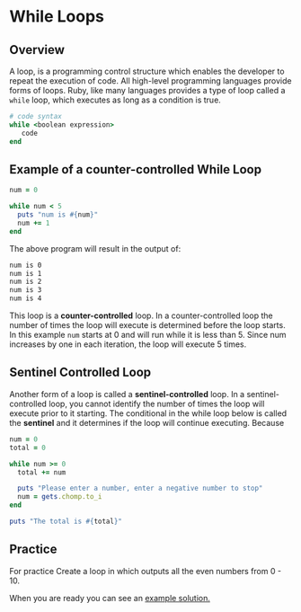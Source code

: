 # While Loops


## Overview

A loop, is a programming control structure which enables the developer to repeat the execution of code.  All high-level programming languages provide forms of loops.  Ruby, like many languages provides a type of loop called a `while` loop, which executes as long as a condition is true.  

```ruby
# code syntax
while <boolean expression> 
   code
end
```

## Example of a counter-controlled While Loop

```ruby
num = 0

while num < 5
  puts "num is #{num}"
  num += 1
end
```

The above program will result in the output of:

```bash
num is 0
num is 1
num is 2
num is 3
num is 4
```

This loop is a **counter-controlled** loop.  In a counter-controlled loop the number of times the loop will execute is determined before the loop starts.  In this example `num` starts at 0 and will run while it is less than 5.  Since num increases by one in each iteration, the loop will execute 5 times.

## Sentinel Controlled Loop

Another form of a loop is called a **sentinel-controlled** loop.  In a sentinel-controlled loop, you cannot identify the number of times the loop will execute prior to it starting.  The conditional in the while loop below is called the **sentinel** and it determines if the loop will continue executing.  Because 

```ruby
num = 0
total = 0

while num >= 0
  total += num

  puts "Please enter a number, enter a negative number to stop"
  num = gets.chomp.to_i
end

puts "The total is #{total}"
```

## Practice

For practice Create a loop in which outputs all the even numbers from 0 - 10.

When you are ready you can see an [example solution.](while-solution.resource.md)